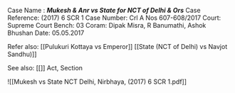 Case Name : ***Mukesh & Anr vs State for NCT of Delhi & Ors***
Case Reference: (2017) 6 SCR 1
Case Number: Crl A Nos 607-608/2017
Court: Supreme Court
Bench: 03
Coram: Dipak Misra, R Banumathi, Ashok Bhushan
Date: 05.05.2017


Refer also:
[[Pulukuri Kottaya vs Emperor]]
[[State (NCT of Delhi) vs Navjot Sandhu)]]


See also:
[[]] 
Act, Section

![[Mukesh vs State NCT Delhi, Nirbhaya, (2017) 6 SCR 1.pdf]]